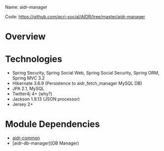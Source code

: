 Name: aidr-manager

Code: https://github.com/qcri-social/AIDR/tree/master/aidr-manager

# Overview


# Technologies

* Spring Security, Spring Social Web, Spring Social Security, Spring ORM, Spring MVC 3.2
* Hibernate 3.6.9 (Persistence to aidr_fetch_manager MySQL DB)
* JPA 2.1, MySQL
* Twitter4j 4+ (why?)
* Jackson 1.9.13 (JSON processor)
* Jersey 2+

# Module Dependencies

* [aidr-common](Common)
* [aidr-db-manager](DB Manager)
